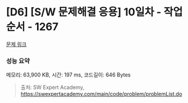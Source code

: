 # [D6] [S/W 문제해결 응용] 10일차 - 작업순서 - 1267 

[문제 링크](https://swexpertacademy.com/main/code/problem/problemDetail.do?contestProbId=AV18TrIqIwUCFAZN) 

### 성능 요약

메모리: 63,900 KB, 시간: 197 ms, 코드길이: 646 Bytes



> 출처: SW Expert Academy, https://swexpertacademy.com/main/code/problem/problemList.do